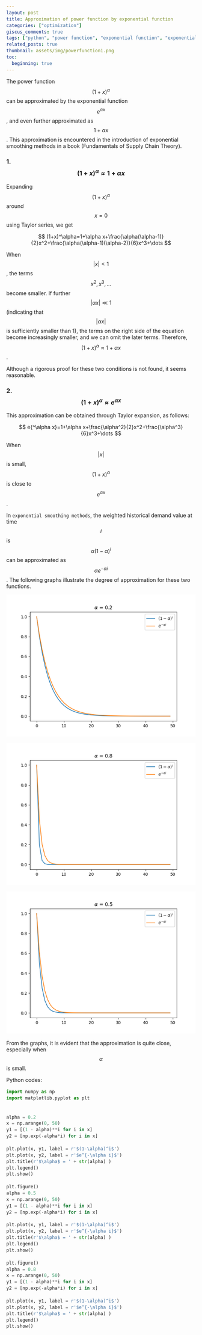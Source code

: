 ```yaml
---
layout: post
title: Approximation of power function by exponential function
categories: ["optimization"]
giscus_comments: true
tags: ["python", "power function", "exponential function", "exponential smoothing"]
related_posts: true
thumbnail: assets/img/powerfunction1.png
toc:
  beginning: true
---
```


The power function $$(1+x)^\alpha$$ can be approximated by the exponential function $$e^{\alpha x}$$, and even further approximated as $$1+\alpha x$$. This approximation is encountered in the introduction of exponential smoothing methods in a book (Fundamentals of Supply Chain Theory).

### 1. $$(1+x)^{\alpha}\approx 1+\alpha x$$

Expanding $$(1+x)^\alpha$$ around $$x=0$$ using Taylor series, we get

$$
(1+x)^\alpha=1+\alpha x+\frac{\alpha(\alpha-1)}{2}x^2+\frac{\alpha(\alpha-1)(\alpha-2)}{6}x^3+\dots
$$

When $$\lvert x\rvert <1$$, the terms $$x^2, x^3,\dots$$ become smaller. If further $$\lvert\alpha x\rvert \ll 1$$ (indicating that $$\lvert\alpha x\rvert$$ is sufficiently smaller than 1), the terms on the right side of the equation become increasingly smaller, and we can omit the later terms. Therefore, $$(1+x)^{\alpha}\approx 1+\alpha x$$.

Although a rigorous proof for these two conditions is not found, it seems reasonable.

### 2. $$(1+x)^{\alpha}\approx e^{\alpha x}$$

This approximation can be obtained through Taylor expansion, as follows:

$$
e{^\alpha x}=1+\alpha x+\frac{\alpha^2}{2}x^2+\frac{\alpha^3}{6}x^3+\dots
$$

When $$\lvert x\rvert$$ is small, $$(1+x)^\alpha$$ is close to $$e^{\alpha x}$$.

In `exponential smoothing methods`, the weighted historical demand value at time $$i$$ is $$\alpha(1-\alpha)^i$$ can be approximated as $$\alpha e^{-\alpha i}$$. The following graphs illustrate the degree of approximation for these two functions.

<p align="center">
  <img src="https://raw.githubusercontent.com/RobinChen121/robinchen121.github.io/master/assets/img/powerfunction1.png" />
</p>

<p align="center">
  <img src="https://raw.githubusercontent.com/RobinChen121/robinchen121.github.io/master/assets/img/powerfunction2.png" />
</p>

<p align="center">
  <img src="https://raw.githubusercontent.com/RobinChen121/robinchen121.github.io/master/assets/img/powerfunction3.png" />
</p>

From the graphs, it is evident that the approximation is quite close, especially when $$\alpha$$ is small.

Python codes:

```python
import numpy as np
import matplotlib.pyplot as plt


alpha = 0.2
x = np.arange(0, 50)
y1 = [(1 - alpha)**i for i in x]
y2 = [np.exp(-alpha*i) for i in x]

plt.plot(x, y1, label = r'$(1-\alpha)^i$')
plt.plot(x, y2, label = r'$e^{-\alpha i}$')
plt.title(r'$\alpha$ = ' + str(alpha) )
plt.legend()
plt.show()

plt.figure()
alpha = 0.5
x = np.arange(0, 50)
y1 = [(1 - alpha)**i for i in x]
y2 = [np.exp(-alpha*i) for i in x]

plt.plot(x, y1, label = r'$(1-\alpha)^i$')
plt.plot(x, y2, label = r'$e^{-\alpha i}$')
plt.title(r'$\alpha$ = ' + str(alpha) )
plt.legend()
plt.show()

plt.figure()
alpha = 0.8
x = np.arange(0, 50)
y1 = [(1 - alpha)**i for i in x]
y2 = [np.exp(-alpha*i) for i in x]

plt.plot(x, y1, label = r'$(1-\alpha)^i$')
plt.plot(x, y2, label = r'$e^{-\alpha i}$')
plt.title(r'$\alpha$ = ' + str(alpha) )
plt.legend()
plt.show()
```
